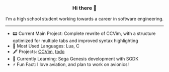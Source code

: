 <h3 align="center">Hi there 👋</h3>

<!--
**Minater247/Minater247** is a ✨ _special_ ✨ repository because its `README.md` (this file) appears on your GitHub profile.

Here are some ideas to get you started:

- 🔭 I’m currently working on ...
- 🌱 I’m currently learning ...
- 👯 I’m looking to collaborate on ...
- 🤔 I’m looking for help with ...
- 💬 Ask me about ...
- 📫 How to reach me: ...
- 😄 Pronouns: ...
- ⚡ Fun fact: ...
-->

<p align="center">I'm a high school student working towards a career in software engineering.</p>

<hr>

- 📟 Current Main Project: Complete rewrite of CCVim, with a structure optimized for multiple tabs and improved syntax highlighting
- 💾 Most Used Languages: Lua, C
- 🖋 Projects: [CCVim](https://github.com/Minater247/CCVim), [todo](https://github.com/Minater247/todo)
- 🧩 Currently Learning: Sega Genesis development with SGDK
- ⚡️ Fun Fact: I love aviation, and plan to work on avionics!
